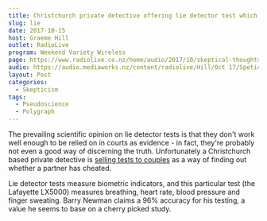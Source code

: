 ```yaml
---
title: Christchurch private detective offering lie detector test which is unlikely to work
slug: lie
date: 2017-10-15
host: Graeme Hill
outlet: RadioLive
program: Weekend Variety Wireless
page: https://www.radiolive.co.nz/home/audio/2017/10/skeptical-thoughts-with-mark-honeychurch-and-robert-bartholomew.html
audio: https://audio.mediaworks.nz/content/radiolive/Hill/Oct 17/Speticalthoughts15_10_17.mp3
layout: Post
categories:
  - Skepticism
tags:
  - Pseudoscience
  - Polygraph
---
```


The prevailing scientific opinion on lie detector tests is that they don't work well enough to be relied on in courts as evidence - in fact, they're probably not even a good way of discerning the truth. Unfortunately a Christchurch based private detective is [selling tests to couples](https://www.stuff.co.nz/life-style/love-sex/97726673/Many-New-Zealand-couples-turning-to-lie-detector-test-to-catch-cheating-partners) as a way of finding out whether a partner has cheated.

<!-- more -->

Lie detector tests measure biometric indicators, and this particular test (the Lafayette LX5000) measures breathing, heart rate, blood pressure and finger sweating. Barry Newman claims a 96% accuracy for his testing, a value he seems to base on a cherry picked study.
